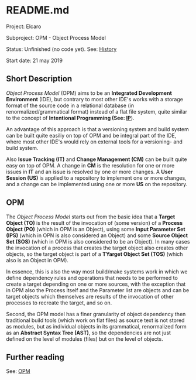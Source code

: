 # README.md

Project: Elcaro

Subproject: OPM - Object Process Model

Status: Unfinished (no code yet). See: [History]

[History]: https://github.com/Elcaro-Software/opm/blob/master/HISTORY.md

Start date: 21 may 2019

## Short Description

*Object Process Model* (OPM) aims to be an **Integrated Development Environment** (IDE), but contrary to most other IDE's works with a storage format of the source code in a relational database (in renormalized/grammatical format) instead of a flat file system, quite similar to the concept of **Intentional Programming (See: [IP]**).

[IP]: https://en.wikipedia.org/wiki/Intentional_programming "Intentional Programming"

An advantage of this approach is that a versioning system and build system can be built quite easiliy on top of OPM and be integral part of the IDE, where most other IDE's would rely on external tools for a versioning- and build system.

Also **Issue Tracking (IT)** and **Change Management (CM)** can be built quite easy on top of OPM. A change in **CM** is the resolution for one or more issues in **IT** and an issue is resolved by one or more changes. A **User Session (US)** is applied to a repository to implement one or more changes, and a change can be implemented using one or more **US** on the repository.

## OPM

The *Object Process Model* starts out from the basic idea that a **Target Object (TO)** is the result of the invocation of (some version) of a **Process Object (PO)** (which in OPM is an Object), using some **Input Parameter Set (IPS)** (which in OPN is also considered an Object) and some **Source Object Set (SOS)** (which in OPM is also considered to be an Object). In many cases the invocation of a process that creates the target object also creates other objects, so the target object is part of a **TYarget Object Set (TOS)** (which also is an Object in OPM).

In essence, this is also the way most build/make systems work in which we define dependency rules and operations that needs to be performed to create a target depending on one or more sources, with the exception that in OPM also the Process itself and the Parameter list are objects and can be target objects which themselves are results of the invocation of other processes to recreate the target, and so on.

Second, the OPM model has a finer granularity of object dependency then traditional build tools (which work on flat files) as source text is not stored as modules, but as individual objects in its grammatical, renormalized form as an **Abstract Syntax Tree (AST)**, so the dependencies are not just defined on the level of modules (files) but on the level of objects.

## Further reading

See: [OPM]

[OPM]: https://github.com/Elcaro-Software/opm/blob/master/opm.md "OPM"
